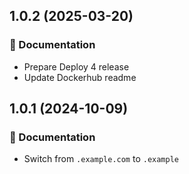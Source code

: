 ## 1.0.2 (2025-03-20)

### 📖 Documentation

- Prepare Deploy 4 release
- Update Dockerhub readme

## 1.0.1 (2024-10-09)

### 📖 Documentation

- Switch from `.example.com` to `.example`
